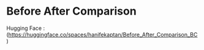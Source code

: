 # Before After Comparison
Hugging Face : (https://huggingface.co/spaces/hanifekaptan/Before_After_Comparison_BC)
